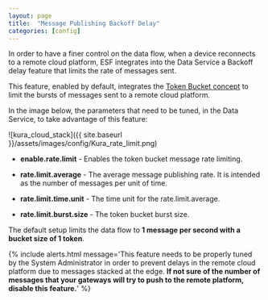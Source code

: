 ```yaml
---
layout: page
title:  "Message Publishing Backoff Delay"
categories: [config]
---
```


In order to have a finer control on the data flow, when a device reconnects to a remote cloud platform, ESF integrates into the Data Service a Backoff delay feature that limits the rate of messages sent.

This feature, enabled by default, integrates the [Token Bucket concept](https://en.wikipedia.org/wiki/Token_bucket) to limit the bursts of messages sent to a remote cloud platform.

In the image below, the parameters that need to be tuned, in the Data Service, to take advantage of this feature:

![kura_cloud_stack]({{ site.baseurl }}/assets/images/config/Kura_rate_limit.png)

- **enable.rate.limit** - Enables the token bucket message rate limiting.

- **rate.limit.average** - The average message publishing rate. It is intended as the number of messages per unit of time.

- **rate.limit.time.unit** - The time unit for the rate.limit.average.

- **rate.limit.burst.size** - The token bucket burst size.

The default setup limits the data flow to **1 message per second with a bucket size of 1 token**.

{% include alerts.html message='This feature needs to be properly tuned by the System Administrator in order to prevent delays in the remote cloud platform due to messages stacked at the edge. **If not sure of the number of messages that your gateways will try to push to the remote platform, disable this feature.**' %}
